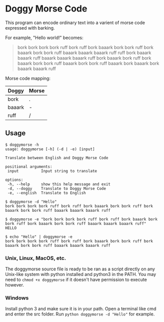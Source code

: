 # Doggy Morse Code
 This program can encode ordinary text into a varient of morse code expressed with barking.

 For example, "Hello world!" becomes:
 
 > bork bork bork bork ruff bork ruff bork baaark bork bork ruff bork baaark bork bork ruff baaark baaark baaark ruff ruff bork baaark baaark ruff baaark baaark baaark ruff bork baaark bork ruff bork baaark bork bork ruff baaark bork bork ruff baaark bork baaark bork baaark baaark ruff 
 
 Morse code mapping:
 
 | Doggy | Morse |
 |-------|-------|
 | bork  | .     |
 | baaark| -     |
 | ruff  | /     |

 ## Usage

 ```
$ doggymorse -h
usage: doggymorse [-h] (-d | -e) [input]

Translate between English and Doggy Morse Code

positional arguments:
  input          Input string to translate

options:
  -h, --help     show this help message and exit
  -d, --doggy    Translate to Doggy Morse Code
  -e, --english  Translate to English

$ doggymorse -d "Hello"
bork bork bork bork ruff bork ruff bork baaark bork bork ruff bork baaark bork bork ruff baaark baaark baaark ruff

$ doggymorse -e "bork bork bork bork ruff bork ruff bork baaark bork bork ruff bork baaark bork bork ruff baaark baaark baaark ruff"
HELLO

$ echo "Hello" | doggymorse -e
bork bork bork bork ruff bork ruff bork baaark bork bork ruff bork baaark bork bork ruff baaark baaark baaark ruff
 ```

### Unix, Linux, MacOS, etc.

 The doggymorse source file is ready to be ran as a script directly on any Unix-like system with python installed and python3 in the PATH. You may need to `chmod +x doggymorse` if it doesn't have permission to execute however.

### Windows

Install python 3 and make sure it is in your path. Open a terminal like cmd and enter the src folder. Run `python doggymorse -d "Hello"` for example.
